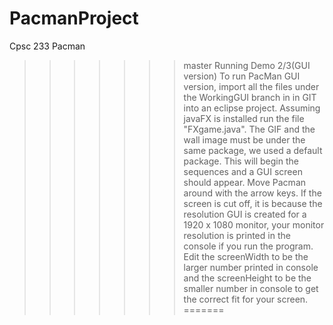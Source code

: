 # PacmanProject
Cpsc 233 Pacman
>>>>>>> master
Running Demo 2/3(GUI version)
To run PacMan GUI version, import all the files under the WorkingGUI branch in 
in GIT into an eclipse project. Assuming javaFX is installed run the 
file "FXgame.java". The GIF and the wall image must be under the same package, we used a default package.
This will begin the sequences and a GUI screen should appear.
Move Pacman around with the arrow keys.
If the screen is cut off, it is because the resolution GUI is created for a 1920 x 1080 monitor, your monitor
resolution is printed in the console if you run the program. Edit the screenWidth to be the larger number printed in console
and the screenHeight to be the smaller number in console to get the correct fit for your screen.
=======
